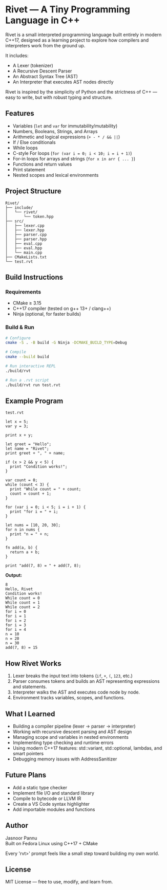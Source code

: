 # Rivet — A Tiny Programming Language in C++

Rivet is a small interpreted programming language built entirely in modern C++17, designed as a learning project to explore how compilers and interpreters work from the ground up.

It includes:
- A Lexer (tokenizer)
- A Recursive Descent Parser
- An Abstract Syntax Tree (AST)
- An Interpreter that executes AST nodes directly

Rivet is inspired by the simplicity of Python and the strictness of C++ — easy to write, but with robust typing and structure.

## Features

- Variables (`let` and `var` for immutability/mutability)
- Numbers, Booleans, Strings, and Arrays
- Arithmetic and logical expressions (`+ - * / && ||`)
- If / Else conditionals
- While loops
- C-style For loops (`for (var i = 0; i < 10; i = i + 1)`)
- For-in loops for arrays and strings (`for x in arr { ... }`)
- Functions and return values
- Print statement
- Nested scopes and lexical environments

## Project Structure

```
Rivet/
├── include/
│   └── rivet/
│       └── token.hpp
├── src/
│   ├── lexer.cpp
│   ├── lexer.hpp
│   ├── parser.cpp
│   ├── parser.hpp
│   ├── eval.cpp
│   ├── eval.hpp
│   └── main.cpp
├── CMakeLists.txt
└── test.rvt
```

## Build Instructions

### Requirements
- CMake ≥ 3.15
- C++17 compiler (tested on g++ 13+ / clang++)
- Ninja (optional, for faster builds)

### Build & Run

```bash
# Configure
cmake -S . -B build -G Ninja -DCMAKE_BUILD_TYPE=Debug

# Compile
cmake --build build

# Run interactive REPL
./build/rvt

# Run a .rvt script
./build/rvt run test.rvt
```

## Example Program

`test.rvt`

```rivet
let x = 5;
var y = 3;

print x + y;

let greet = "Hello";
let name = "Rivet";
print greet + ", " + name;

if (x > 2 && y < 5) {
  print "Condition works!";
}

var count = 0;
while (count < 3) {
  print "While count = " + count;
  count = count + 1;
}

for (var i = 0; i < 5; i = i + 1) {
  print "for i = " + i;
}

let nums = [10, 20, 30];
for n in nums {
  print "n = " + n;
}

fn add(a, b) {
  return a + b;
}

print "add(7, 8) = " + add(7, 8);
```

**Output:**
```
8
Hello, Rivet
Condition works!
While count = 0
While count = 1
While count = 2
for i = 0
for i = 1
for i = 2
for i = 3
for i = 4
n = 10
n = 20
n = 30
add(7, 8) = 15
```

## How Rivet Works

1. Lexer breaks the input text into tokens (`if`, `+`, `(`, `123`, etc.)  
2. Parser consumes tokens and builds an AST representing expressions and statements.  
3. Interpreter walks the AST and executes code node by node.  
4. Environment tracks variables, scopes, and functions.

## What I Learned

- Building a compiler pipeline (lexer → parser → interpreter)
- Working with recursive descent parsing and AST design
- Managing scope and variables in nested environments
- Implementing type checking and runtime errors
- Using modern C++17 features: std::variant, std::optional, lambdas, and smart pointers
- Debugging memory issues with AddressSanitizer

## Future Plans

- Add a static type checker  
- Implement file I/O and standard library  
- Compile to bytecode or LLVM IR  
- Create a VS Code syntax highlighter  
- Add importable modules and functions

## Author

Jasnoor Pannu  
Built on Fedora Linux using C++17 + CMake

Every 'rvt>' prompt feels like a small step toward building my own world.

## License
MIT License — free to use, modify, and learn from.
